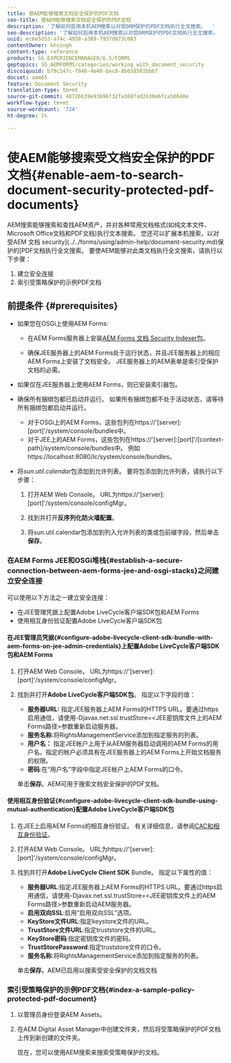 ```yaml
---
title: 使AEM能够搜索文档安全保护的PDF文档
seo-title: 使AEM能够搜索文档安全保护的PDF文档
description: '了解如何启用本机AEM搜索以对受DRM保护的PDF文档执行全文搜索。  '
seo-description: '了解如何启用本机AEM搜索以对受DRM保护的PDF文档执行全文搜索。  '
uuid: ec6e5d53-a74c-4958-a389-7937d073c083
contentOwner: khsingh
content-type: reference
products: SG_EXPERIENCEMANAGER/6.5/FORMS
geptopics: SG_AEMFORMS/categories/working_with_document_security
discoiquuid: b79c147c-f846-4e48-bec0-8b658502bb6f
docset: aem65
feature: Document Security
translation-type: tm+mt
source-git-commit: 48726639e93696f32fa368fad2630e6fca50640e
workflow-type: tm+mt
source-wordcount: '724'
ht-degree: 1%

---
```



# 使AEM能够搜索受文档安全保护的PDF文档{#enable-aem-to-search-document-security-protected-pdf-documents}

AEM搜索能够搜索和查找AEM资产，并对各种常用文档格式(如纯文本文件、Microsoft Office文档和PDF文档)执行文本搜索。 您还可以扩展本机搜索，以对受AEM 文档 security](../../forms/using/admin-help/document-security.md)保护的[PDF文档执行全文搜索。 要使AEM能够对此类文档执行全文搜索，请执行以下步骤：

1. 建立安全连接
1. 索引受策略保护的示例PDF文档

## 前提条件 {#prerequisites}

* 如果您在OSGi上使用AEM Forms:

   * 在AEM Forms服务器上安装[AEM Forms 文档 Security Indexer包](https://helpx.adobe.com/cn/aem-forms/kb/aem-forms-releases.html)。

   * 确保JEE服务器上的AEM Forms处于运行状态，并且JEE服务器上的相应AEM Forms上安装了文档安全。 JEE服务器上的AEM表单是索引受保护文档的必需。

* 如果仅在JEE服务器上使用AEM Forms，则已安装索引器包。
* 确保所有捆绑包都已启动并运行。 如果所有捆绑包都不处于活动状态，请等待所有捆绑包都启动并运行。

   * 对于OSGi上的AEM Forms，这些包列在https://&#39;[server]:[port]&#39;/system/console/bundles中。
   * 对于JEE上的AEM Forms，这些包列在https://&#39;[server]:[port]&#39;/[context-path]/system/console/bundles中。 例如https://localhost:8080/lc/system/console/bundles。

* 将&#x200B;*sun.util.calendar*&#x200B;包添加到允许列表。 要将包添加到允许列表，请执行以下步骤：

   1. 打开AEM Web Console。 URL为https://&#39;[server]:[port]&#39;/system/console/configMgr。
   1. 找到并打开&#x200B;**反序列化防火墙配置**。

   1. 将sun.util.calendar包添加到列入允许列表的类或包前缀字段，然后单击&#x200B;**保存**。

### 在AEM Forms JEE和OSGi堆栈{#establish-a-secure-connection-between-aem-forms-jee-and-osgi-stacks}之间建立安全连接

可以使用以下方法之一建立安全连接：

* 在JEE管理凭据上配置Adobe LiveCycle客户端SDK包和AEM Forms
* 使用相互身份验证配置Adobe LiveCycle客户端SDK包

#### 在JEE管理员凭据{#configure-adobe-livecycle-client-sdk-bundle-with-aem-forms-on-jee-admin-credentials}上配置Adobe LiveCycle客户端SDK包和AEM Forms

1. 打开AEM Web Console。 URL为https://&#39;[server]:[port]&#39;/system/console/configMgr。
1. 找到并打开&#x200B;**Adobe LiveCycle客户端SDK包**。 指定以下字段的值：

   * **服务器URL:** 指定JEE服务器上AEM Forms的HTTPS URL。要通过https启用通信，请使用-Djavax.net.ssl.trustStore=&lt;JEE密钥库文件上的AEM Forms路径>参数重新启动服务器。
   * **服务名称**:将RightsManagementService添加到指定服务的列表。
   * **用户名：** 指定JEE帐户上用于从AEM服务器启动调用的AEM Forms的用户名。指定的帐户必须具有在JEE服务器上的AEM Forms上开始文档服务的权限。
   * **密码**:在“用户名”字段中指定JEE帐户上AEM Forms的口令。

   单击&#x200B;**保存**。AEM可用于搜索文档安全保护的PDF文档。

#### 使用相互身份验证{#configure-adobe-livecycle-client-sdk-bundle-using-mutual-authentication}配置Adobe LiveCycle客户端SDK包

1. 在JEE上启用AEM Forms的相互身份验证。 有关详细信息，请参阅[CAC和相互身份验证](https://helpx.adobe.com/livecycle/kb/cac-mutual-authentication.html)。
1. 打开AEM Web Console。 URL为https://&#39;[server]:[port]&#39;/system/console/configMgr。
1. 找到并打开&#x200B;**Adobe LiveCycle Client SDK** Bundle。 指定以下属性的值：

   * **服务器URL**:指定JEE服务器上AEM Forms的HTTPS URL。要通过https启用通信，请使用-Djavax.net.ssl.trustStore=&lt;JEE密钥库文件上的AEM Forms路径>参数重新启动AEM服务器。
   * **启用双向SSL**:启用“启用双向SSL”选项。
   * **KeyStore文件URL**:指定keystore文件的URL。
   * **TrustStore文件URL**:指定truststore文件的URL。
   * **KeyStore密码**:指定密钥库文件的密码。
   * **TrustStorePassword**:指定truststore文件的口令。
   * **服务名称**:将RightsManagementService添加到指定服务的列表。

   单击&#x200B;**保存**。AEM已启用以搜索受安全保护的文档文档

### 索引受策略保护的示例PDF文档{#index-a-sample-policy-protected-pdf-document}

1. 以管理员身份登录AEM Assets。
1. 在AEM Digital Asset Manager中创建文件夹，然后将受策略保护的PDF文档上传到新创建的文件夹。

   现在，您可以使用AEM搜索来搜索受策略保护的文档。

